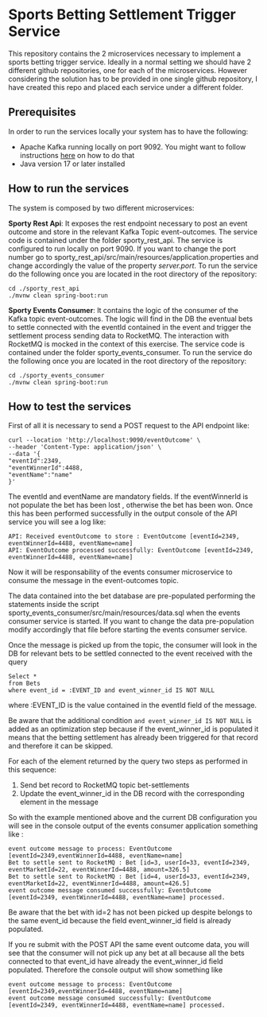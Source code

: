 # Sports Betting Settlement Trigger Service

This repository contains the 2 microservices necessary to implement a sports betting trigger service. Ideally in a normal setting we should have 2 different github repositories, one for each of the microservices. However considering the solution has to be provided in one single github repository, I have created this repo and placed each service under a different folder.


## Prerequisites

In order to run the services locally your system has to have the following:

 - Apache Kafka running locally on port 9092. You might want to follow instructions [here](https://developer.confluent.io/confluent-tutorials/kafka-on-docker/) on how to do that
 - Java version 17 or later installed

## How to run the services

The system is composed by two different microservices:

**Sporty Rest Api**: It exposes the rest endpoint necessary to post an event outcome and store in the relevant Kafka Topic event-outcomes. The service code is contained under the folder sporty_rest_api. The service is configured to run locally on port 9090. If you want to change the port number go to sporty_rest_api/src/main/resources/application.properties and change accordingly the value of the property *server.port*. To run the service do the following once you are located in the root directory of the repository:

    cd ./sporty_rest_api
    ./mvnw clean spring-boot:run

 **Sporty Events Consumer**: It contains the logic of the consumer of the Kafka topic event-outcomes. The logic will find in the DB the eventual bets to settle connected with the eventId contained in the event and trigger the settlement process sending data to RocketMQ. The interaction with RocketMQ is mocked in the context of this exercise. The service code is contained under the folder sporty_events_consumer. To run the service do the following once you are located in the root directory of the repository:

    cd ./sporty_events_consumer
    ./mvnw clean spring-boot:run

## How to test the services

First of all it is necessary to send a POST request to the API endpoint like:

    curl --location 'http://localhost:9090/eventOutcome' \ 
    --header 'Content-Type: application/json' \ 
    --data '{ 
    "eventId":2349,
    "eventWinnerId":4488,
    "eventName":"name"
    }'


The eventId and eventName are mandatory fields. If the eventWinnerId is not populate the bet has been lost , otherwise the bet has been won.
Once this has been performed successfully in the output console of the API service you will see a log like:

    API: Received eventOutcome to store : EventOutcome [eventId=2349, eventWinnerId=4488, eventName=name] 
    API: EventOutcome processed successfully: EventOutcome [eventId=2349, eventWinnerId=4488, eventName=name]
  
Now it will be responsability of the events consumer microservice to consume the message in the event-outcomes topic.

The data contained into the bet database are pre-populated performing the statements inside the script sporty_events_consumer/src/main/resources/data.sql when the events consumer service is started. If you want to change the data pre-population modify accordingly that file before starting the events consumer service.

Once the message is picked up from the topic, the consumer will look in  the DB for relevant bets to be settled connected to the event received with the query

    Select * 
    from Bets 
    where event_id = :EVENT_ID and event_winner_id IS NOT NULL
    
where :EVENT_ID is the value contained in the eventId field of the message.

Be aware that the additional condition `and event_winner_id IS NOT NULL` is added as an optimization step because if the event_winner_id is populated it means that the betting settlement has already been triggered for that record and therefore it can be skipped.

For each of the element returned by the query two steps as performed in this sequence:

 1. Send bet record to RocketMQ topic bet-settlements
 2. Update the event_winner_id in the DB record with the corresponding element in the message
 
So with the example mentioned above and the current DB configuration you will see in the console output of the events consumer application something like :


    event outcome message to process: EventOutcome [eventId=2349,eventWinnerId=4488, eventName=name]
    Bet to settle sent to RocketMQ : Bet [id=3, userId=33, eventId=2349, eventMarketId=22, eventWinnerId=4488, amount=326.5] 
    Bet to settle sent to RocketMQ : Bet [id=4, userId=33, eventId=2349, eventMarketId=22, eventWinnerId=4488, amount=426.5] 
    event outcome message consumed successfully: EventOutcome [eventId=2349, eventWinnerId=4488, eventName=name] processed.  
    
  
Be aware that the bet with id=2 has not been picked up despite belongs to the same event_id because the field event_winner_id field is already populated.

If you re submit with the POST API the same event outcome data, you will see that the consumer will not pick up any bet at all because all the bets connected to that event_id have already the event_winner_id field populated. Therefore the console output will show something like

    event outcome message to process: EventOutcome [eventId=2349,eventWinnerId=4488, eventName=name] 
    event outcome message consumed successfully: EventOutcome [eventId=2349, eventWinnerId=4488, eventName=name] processed.
  
